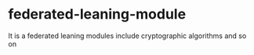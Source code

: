 # federated-leaning-module
It is a federated leaning modules include cryptographic algorithms and so on
